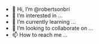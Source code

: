 - 👋 Hi, I’m @robertsonbri
- 👀 I’m interested in ...
- 🌱 I’m currently learning ...
- 💞️ I’m looking to collaborate on ...
- 📫 How to reach me ...

<!---
robertsonbri/robertsonbri is a ✨ special ✨ repository because its `README.md` (this file) appears on your GitHub profile.
You can click the Preview link to take a look at your changes.
--->

